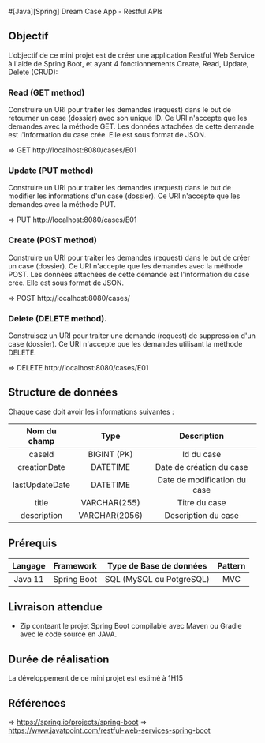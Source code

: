#[Java][Spring] Dream Case App - Restful APIs


## Objectif

L’objectif de ce mini projet est de créer une application Restful Web Service à l'aide de Spring Boot, et ayant 4 fonctionnements Create, Read, Update, Delete (CRUD): 

### Read (GET method)
Construire un URI pour traiter les demandes (request) dans le but de retourner un case (dossier) avec son unique ID. Ce URI n'accepte que les demandes avec la méthode GET. Les données attachées de cette demande est l'information du case crée. Elle est sous format de JSON.

=> GET http://localhost:8080/cases/E01

### Update (PUT method)
Construire un URI pour traiter les demandes (request) dans le but de modifier les informations d'un case (dossier). Ce URI n'accepte que les demandes avec la méthode PUT.

=> PUT http://localhost:8080/cases/E01

### Create (POST method)
Construire un URI pour traiter les demandes (request) dans le but de créer un case (dossier). Ce URI n'accepte que les demandes avec la méthode POST. Les données attachées de cette demande est l'information du case crée. Elle est sous format de JSON.

=> POST http://localhost:8080/cases/

### Delete (DELETE method).
Construisez un URI pour traiter une demande (request) de suppression d'un case (dossier). Ce URI n'accepte que les demandes utilisant la méthode DELETE.

=> DELETE http://localhost:8080/cases/E01

## Structure de données  

Chaque case doit avoir les informations suivantes : 

|   Nom du champ  |     Type        |     Description               |                    
|:---------------:|:---------------:|:-----------------------------:|
| caseId          | BIGINT (PK)     |  Id du case                   |
| creationDate    | DATETIME        |  Date de création du case     |
| lastUpdateDate  | DATETIME        |  Date de modification du case |
| title           | VARCHAR(255)    |  Titre du case                |
| description     | VARCHAR(2056)   |  Description  du case         |
 

## Prérequis

|Langage   |Framework    | Type de Base de données   | Pattern|                     
|:--------:|:-----------:|:-------------------------:|:------:|
| Java 11  | Spring Boot |  SQL (MySQL ou PotgreSQL) | MVC    | 


## Livraison attendue 

- Zip conteant le projet Spring Boot compilable avec Maven ou Gradle avec le code source en JAVA.

## Durée de réalisation 

La développement de ce mini projet est estimé à 1H15

## Références

=> https://spring.io/projects/spring-boot
=> https://www.javatpoint.com/restful-web-services-spring-boot
